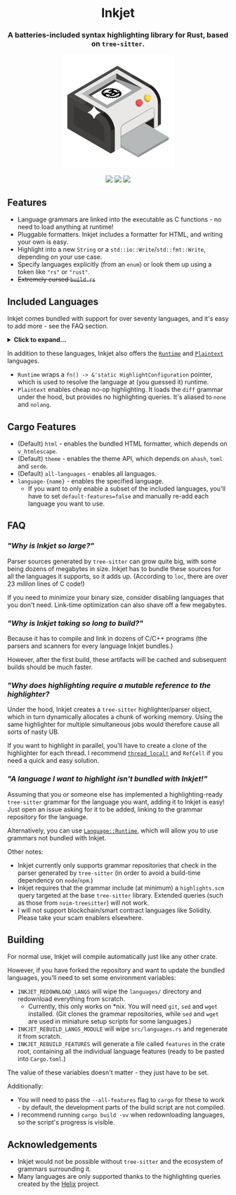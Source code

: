 <h1 align="center">Inkjet</h1>
<h3 align="center">A batteries-included syntax highlighting library for Rust, based on <code>tree-sitter</code>.</h3>
<p align="center">
<img src=".github/logo.png" width="256">
</p>

<p align="center">
<img src="https://img.shields.io/crates/v/inkjet">
<img src="https://img.shields.io/github/actions/workflow/status/SomewhereOutInSpace/inkjet/rust.yml">
<img src="https://img.shields.io/crates/l/inkjet">
</p>

## Features

- Language grammars are linked into the executable as C functions - no need to load anything at runtime!
- Pluggable formatters. Inkjet includes a formatter for HTML, and writing your own is easy.
- Highlight into a new `String` or a `std::io::Write`/`std::fmt::Write`, depending on your use case.
- Specify languages explicitly (from an `enum`) or look them up using a token like `"rs"` or `"rust"`.
- ~~Extremely cursed `build.rs`~~

## Included Languages

Inkjet comes bundled with support for over seventy languages, and it's easy to add more - see the FAQ section.

<details>
    <summary><strong style="cursor: pointer">Click to expand...</strong></summary>

| Name | Recognized Tokens |
| ---- | ------- |
| Ada  | `ada`   |
| Assembly (generic) | `asm` |
| Astro | `astro` |
| Awk | `awk` |
| Bash | `bash` |
| BibTeX | `bibtex`, `bib` |
| Bicep | `bicep` |
| Blueprint | `blueprint`, `blp` |
| C | `c`, `h` |
| Cap'N Proto | `capnp` |
| Clojure | `clojure`, `clj`, `cljc` |
| C# | `c_sharp`, `c#`, `csharp`, `cs` |
| Common Lisp | `commonlisp`, `common-lisp`, `cl`, `lisp` |
| C++ | `c++`, `cpp`, `hpp`, `h++`, `cc`, `hh` |
| CSS | `css` |
| Cue | `cue` |
| D | `d`, `dlang` |
| Dart | `dart` |
| Diff | `diff` |
| Dockerfile | `dockerfile`, `docker` |
| EEx | `eex` |
| Emacs Lisp | `elisp`, `emacs-lisp`, `el` |
| Elixir | `ex`, `exs`, `leex` |
| Elm | `elm` |
| Erlang | `erl`, `hrl`, `es`, `escript` |
| Forth | `forth`, `fth` |
| Fortran | `fortran`, `for` |
| GDScript | `gdscript`, `gd` |
| Gleam | `gleam` |
| GLSL | `glsl` |
| Go | `go`, `golang` |
| Haskell | `haskell`, `hs` |
| HCL | `hcl`, `terraform` |
| HEEx | `heex` |
| HTML | `html`, `htm` |
| IEx | `iex` |
| INI | `ini` |
| JavaScript | `javascript`, `js` |
| JSON | `json` |
| JSX | `jsx` |
| Kotlin | `kotlin`, `kt`, `kts` |
| LaTeX | `latex`, `tex` |
| LLVM | `llvm` |
| Lua | `lua` |
| GNU Make | `make`, `makefile`, `mk` |
| MatLab | `matlab`, `m` |
| Meson | `meson` |
| Nim | `nim` |
| Nix | `nix` |
| Objective C | `objective_c`, `objc` |
| OCaml | `ocaml`, `ml` |
| OCaml Interface | `ocaml_interface`, `mli` |
| OpenSCAD | `openscad`, `scad` |
| Pascal | `pascal` |
| PHP | `php` |
| ProtoBuf | `protobuf`, `proto` |
| Python | `python`, `py` |
| R | `r` |
| Racket | `racket`, `rkt` |
| Regex | `regex` |
| Ruby | `ruby`, `rb` |
| Rust | `rust`, `rs` |
| Scala | `scala` |
| Scheme | `scheme`, `scm`, `ss` |
| SCSS | `scss` |
| SQL (Generic) | `sql` |
| Swift | `swift` |
| TOML | `toml` |
| TypeScript | `typescript`, `ts` |
| TSX | `tsx` |
| Vimscript | `vimscript`, `vim` |
| WAST (WebAssembly Script) | `wast` |
| WAT (WebAssembly Text) | `wat`, `wasm` |
| x86 Assembly | `x86asm`, `x86` |
| WGSL | `wgsl` |
| YAML | `yaml` |
| Zig | `zig` |

</details>

In addition to these languages, Inkjet also offers the [`Runtime`](https://docs.rs/inkjet/latest/inkjet/enum.Language.html#variant.Runtime) and [`Plaintext`](https://docs.rs/inkjet/latest/inkjet/enum.Language.html#variant.Plaintext) languages.
- `Runtime` wraps a `fn() -> &'static HighlightConfiguration` pointer, which is used to resolve the language at (you guessed it) runtime.
- `Plaintext` enables cheap no-op highlighting. It loads the `diff` grammar under the hood, but provides no highlighting queries. It's aliased to `none` and `nolang`.

## Cargo Features
- (Default) `html` - enables the bundled HTML formatter, which depends on `v_htmlescape`.
- (Default) `theme` - enables the theme API, which depends on `ahash`, `toml` and `serde`.
- (Default) `all-languages` - enables all languages.
- `language-{name}` - enables the specified language.
    - If you want to only enable a subset of the included languages, you'll have to set `default-features=false` and manually re-add each language you want to use.
## FAQ

### *"Why is Inkjet so large?"*

Parser sources generated by `tree-sitter` can grow quite big, with some being dozens of megabytes in size. Inkjet has to bundle these sources for all the languages it supports, so it adds up. (According to `loc`, there are over 23 *million* lines of C code!)

If you need to minimize your binary size, consider disabling languages that you don't need. Link-time optimization can also shave off a few megabytes.

### *"Why is Inkjet taking so long to build?"*

Because it has to compile and link in dozens of C/C++ programs (the parsers and scanners for every language Inkjet bundles.)

However, after the first build, these artifacts will be cached and subsequent builds should be much faster.

### *"Why does highlighting require a mutable reference to the highlighter?*

Under the hood, Inkjet creates a `tree-sitter` highlighter/parser object, which in turn dynamically allocates a chunk of working memory. Using the same highlighter for multiple simultaneous jobs would therefore cause all sorts of nasty UB.

If you want to highlight in parallel, you'll have to create a clone of the highlighter for each thread. I recommend [`thread_local!`](https://doc.rust-lang.org/std/macro.thread_local.html) and `RefCell` if you need a quick and easy solution.

### *"A language I want to highlight isn't bundled with Inkjet!"*

Assuming that you or someone else has implemented a highlighting-ready `tree-sitter` grammar for the language you want, adding it to Inkjet is easy! Just open an issue asking for it to be added, linking to the grammar repository for the language.

Alternatively, you can use [`Language::Runtime`](https://docs.rs/inkjet/latest/inkjet/enum.Language.html#variant.Runtime), which will allow you to use grammars not bundled with Inkjet.

Other notes:
- Inkjet currently only supports grammar repositories that check in the parser generated by `tree-sitter` (in order to avoid a build-time dependency on `node`/`npm`.)
- Inkjet requires that the grammar include (at minimum) a `highlights.scm` query targeted at the base `tree-sitter` library. Extended queries (such as those from `nvim-treesitter`) will not work.
- I will not support blockchain/smart contract languages like Solidity. Please take your scam enablers elsewhere.

## Building
For normal use, Inkjet will compile automatically just like any other crate.

However, if you have forked the repository and want to update the bundled languages, you'll need to set some environment variables:
- `INKJET_REDOWNLOAD_LANGS` will wipe the `languages/` directory and redownload everything from scratch.
  - Currently, this only works on *nix. You will need `git`, `sed` and `wget` installed. (Git clones the grammar repositories, while `sed` and `wget` are used in miniature setup scripts for some languages.)
- `INKJET_REBUILD_LANGS_MODULE` will wipe `src/languages.rs` and regenerate it from scratch.
- `INKJET_REBUILD_FEATURES` will generate a file called `features` in the crate root, containing all the individual language features (ready to be pasted into `Cargo.toml`.)

The value of these variables doesn't matter - they just have to be set. 

Additionally:
- You will need to pass the `--all-features` flag to `cargo` for these to work - by default, the development parts of the build script are not compiled.
- I recommend running `cargo build -vv` when redownloading languages, so the script's progress is visible.

## Acknowledgements
- Inkjet would not be possible without `tree-sitter` and the ecosystem of grammars surrounding it.
- Many languages are only supported thanks to the highlighting queries created by the [Helix](https://github.com/helix-editor/helix) project.

